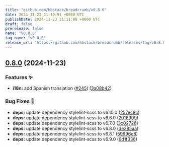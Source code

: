 ```yaml
---
title: "github.com/hbstack/breadcrumb/v0.8.0"
date: 2024-11-23 21:10:51 +0000 UTC
publishDate: 2024-11-23 21:11:08 +0000 UTC
draft: false
prerelease: false
name: "v0.8.0"
tag_name: "v0.8.0"
release_url: "https://github.com/hbstack/breadcrumb/releases/tag/v0.8.0"
---
```


## [0.8.0](https://github.com/hbstack/breadcrumb/compare/v0.7.4...v0.8.0) (2024-11-23)


### Features ✨

* **i18n:** add Spanish translation ([#245](https://github.com/hbstack/breadcrumb/issues/245)) ([3a08b42](https://github.com/hbstack/breadcrumb/commit/3a08b42d3d5c5f3ffde7b72879b84c5b7c68e536))


### Bug Fixes 🐞

* **deps:** update dependency stylelint-scss to v6.10.0 ([257ec8c](https://github.com/hbstack/breadcrumb/commit/257ec8ca347548a21c0d662c56547656695d8226))
* **deps:** update dependency stylelint-scss to v6.6.0 ([2916909](https://github.com/hbstack/breadcrumb/commit/2916909c5a4acfa666f9ab8e69adc7d9179cf2f0))
* **deps:** update dependency stylelint-scss to v6.7.0 ([3c02726](https://github.com/hbstack/breadcrumb/commit/3c02726946b7366af7ef6c5c3e617f0ffb15b163))
* **deps:** update dependency stylelint-scss to v6.8.0 ([de385aa](https://github.com/hbstack/breadcrumb/commit/de385aaa15f4b92d88537b620fe2a968436666d7))
* **deps:** update dependency stylelint-scss to v6.8.1 ([59996e8](https://github.com/hbstack/breadcrumb/commit/59996e837dba8da19acd070fbfa3e0bffc6c99cd))
* **deps:** update dependency stylelint-scss to v6.9.0 ([6d1f336](https://github.com/hbstack/breadcrumb/commit/6d1f336713ee37caff31e12c8f6c1f02ff998429))
